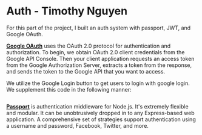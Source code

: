 # Auth - Timothy Nguyen

For this part of the project, I built an auth system with passport, JWT, and Google OAuth.

[**Google OAuth**](https://developers.google.com/identity/protocols/oauth2) uses the OAuth 2.0 protocol for authentication and authorization. To begin, we obtain OAuth 2.0 client credentials from the Google API Console. Then your client application requests an access token from the Google Authorization Server, extracts a token from the response, and sends the token to the Google API that you want to access. 

We utilize the Google Login button to get users to login with google login. We supplement this code in the following manner: 

```

```

[**Passport**](http://www.passportjs.org/) is authentication middleware for Node.js. It's extremely flexible and modular. It can be unobtrusively dropped in to any Express-based web application. A comprehensive set of strategies support authentication using a username and password, Facebook, Twitter, and more.

